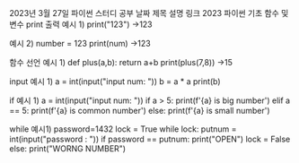 2023년 3월 27일 파이썬 스터디 공부
날짜	제목	설명	링크
2023	파이썬 기초	함수 및 변수	
print 출력
예시 1)
print("123")
->123

예시 2) number = 123
print(num)
->123

함수 선언
예시 1)
def plus(a,b):
return a+b
print(plus(7,8))
->15

input
예시 1)
a = int(input("input num: "))
b = a * a
print(b)

if
예시 1)
a = int(input("input num: "))
if a > 5:
print(f'{a} is big number')
elif a == 5:
print(f'{a} is common number')
else:
print(f'{a} is small number')

while 예시1)
password=1432
lock = True
while lock:
putnum = int(input("password : "))
if password == putnum:
print("OPEN")
lock = False
else:
print("WORNG NUMBER")
